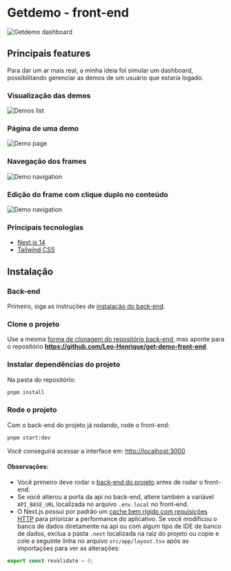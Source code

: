 # Getdemo - front-end

<img 
  src="https://github.com/user-attachments/assets/10fd4ff0-fecb-48f3-a083-0f18b843a27f" 
  alt="Getdemo dashboard"
/>

## Principais features

Para dar um ar mais real, a minha ideia foi simular um dashboard, possibilitando gerenciar as demos de um usuário que estaria logado.

### Visualização das demos

<img 
  src="https://github.com/user-attachments/assets/5b72d4d1-e765-4330-879a-696ba11d4d33" 
  alt="Demos list"
/>

### Página de uma demo

<img 
  src="https://github.com/user-attachments/assets/10fd4ff0-fecb-48f3-a083-0f18b843a27f" 
  alt="Demo page"
/>

### Navegação dos frames

<img 
  src="https://github.com/user-attachments/assets/9c2255a1-9d6e-499c-b352-449a0a6b6bcc" 
  alt="Demo navigation"
/>

### Edição do frame com clique duplo no conteúdo

<img 
  src="https://github.com/user-attachments/assets/79b6131e-bb9d-4a32-94a1-862aa4667955" 
  alt="Demo navigation"
/>

### Principais tecnologias

- [Next.js 14](https://nextjs.org/)
- [Tailwind CSS](https://tailwindcss.com/)

## Instalação

### Back-end

Primeiro, siga as instruções de [instalação do back-end](https://github.com/Leo-Henrique/getdemo-back-end?tab=readme-ov-file#instala%C3%A7%C3%A3o).

### Clone o projeto

Use a mesma [forma de clonagem do repositório back-end](https://github.com/Leo-Henrique/getdemo-back-end?tab=readme-ov-file#clone-o-projeto), mas aponte para o repositório **https://github.com/Leo-Henrique/get-demo-front-end**.

### Instalar dependências do projeto

Na pasta do repositório:

```bash
pnpm install
```

### Rode o projeto

Com o back-end do projeto já rodando, rode o front-end:

```bash
pnpm start:dev
```

Você conseguirá acessar a interface em: [http://localhost:3000](http://localhost:3000)

#### Observações:

- Você primeiro deve rodar o [back-end do projeto](https://github.com/Leo-Henrique/getdemo-back-end) antes de rodar o front-end.
- Se você alterou a porta da api no back-end, altere também a variável `API_BASE_URL` localizada no arquivo `.env.local` no front-end.
- O Next.js possui por padrão um [cache bem rígido com requisições HTTP](https://nextjs.org/docs/app/building-your-application/data-fetching/caching-and-revalidating) para priorizar a performance do aplicativo. Se você modificou o banco de dados diretamente na api ou com algum tipo de IDE de banco de dados, exclua a pasta `.next` localizada na raiz do projeto ou copie e cole a seguinte linha no arquivo `src/app/layout.tsx` após as importações para ver as alterações:

```ts
export const revalidate = 0;
```
